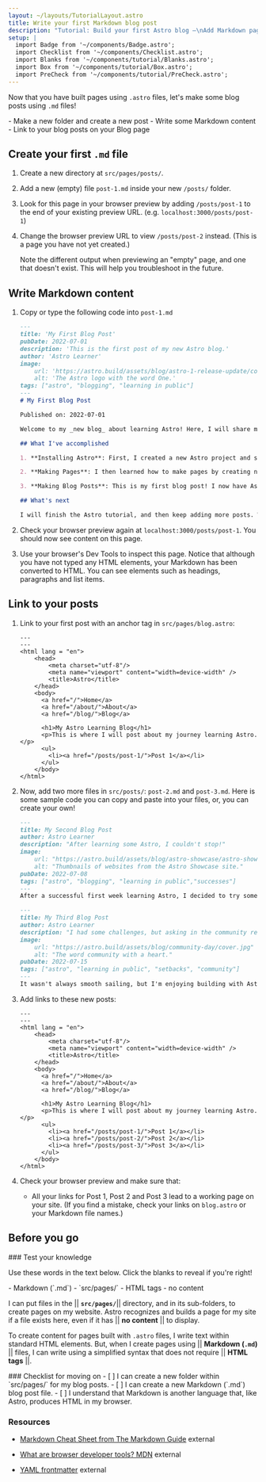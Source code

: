 ```yaml
---
layout: ~/layouts/TutorialLayout.astro
title: Write your first Markdown blog post
description: "Tutorial: Build your first Astro blog —\nAdd Markdown pages to your site"
setup: |
  import Badge from '~/components/Badge.astro';
  import Checklist from '~/components/Checklist.astro';
  import Blanks from '~/components/tutorial/Blanks.astro';
  import Box from '~/components/tutorial/Box.astro';
  import PreCheck from '~/components/tutorial/PreCheck.astro';
---
```


Now that you have built pages using `.astro` files, let's make some blog posts using `.md` files!

<PreCheck>
  - Make a new folder and create a new post
  - Write some Markdown content
  - Link to your blog posts on your Blog page
</PreCheck>

## Create your first `.md` file

1. Create a new directory at `src/pages/posts/`. 

2. Add a new (empty) file `post-1.md` inside your new `/posts/` folder.

3. Look for this page in your browser preview by adding `/posts/post-1` to the end of your existing preview URL. (e.g. `localhost:3000/posts/post-1`)

4. Change the browser preview URL to view `/posts/post-2` instead. (This is a page you have not yet created.) 

    Note the different output when previewing an "empty" page, and one that doesn't exist. This will help you troubleshoot in the future.

## Write Markdown content

1. Copy or type the following code into `post-1.md`

    ```markdown title="src/pages/posts/post-1.md"
    ---
    title: 'My First Blog Post'
    pubDate: 2022-07-01
    description: 'This is the first post of my new Astro blog.'
    author: 'Astro Learner'
    image:
        url: 'https://astro.build/assets/blog/astro-1-release-update/cover.jpeg' 
        alt: 'The Astro logo with the word One.'
    tags: ["astro", "blogging", "learning in public"]
    ---
    # My First Blog Post

    Published on: 2022-07-01

    Welcome to my _new blog_ about learning Astro! Here, I will share my learning journey as I build a new website.

    ## What I've accomplished

    1. **Installing Astro**: First, I created a new Astro project and set up my online accounts.

    2. **Making Pages**: I then learned how to make pages by creating new `.astro` files and placing them in the `src/pages/` folder.

    3. **Making Blog Posts**: This is my first blog post! I now have Astro pages and Markdown posts!

    ## What's next

    I will finish the Astro tutorial, and then keep adding more posts. Watch this space for more to come.
    ```

2. Check your browser preview again at `localhost:3000/posts/post-1`. You should now see content on this page.

3. Use your browser's Dev Tools to inspect this page. Notice that although you have not typed any HTML elements, your Markdown has been converted to HTML. You can see elements such as headings, paragraphs and list items.

## Link to your posts

<!-- Add navigation links for each individual blog post (including new ones you will create next). -->

1. Link to your first post with an anchor tag in `src/pages/blog.astro`:
    ```astro title="src/pages/blog.astro" ins={16-18}
    ---
    ---
    <html lang = "en">
        <head>
            <meta charset="utf-8"/>
            <meta name="viewport" content="width=device-width" />
            <title>Astro</title>
        </head>
        <body>
          <a href="/">Home</a>
          <a href="/about/">About</a>
          <a href="/blog/">Blog</a>

          <h1>My Astro Learning Blog</h1>
          <p>This is where I will post about my journey learning Astro.</p>
          <ul>
            <li><a href="/posts/post-1/">Post 1</a></li>
          </ul>
        </body>
    </html>
    ```

2. Now, add two more files in `src/posts/`: `post-2.md` and `post-3.md`. Here is some sample code you can copy and paste into your files, or, you can create your own!

    ```md title="src/pages/posts/post-2.md"
    ---
    title: My Second Blog Post
    author: Astro Learner
    description: "After learning some Astro, I couldn't stop!"
    image: 
        url: "https://astro.build/assets/blog/astro-showcase/astro-showcase-screenshot.jpg"
        alt: "Thumbnails of websites from the Astro Showcase site."
    pubDate: 2022-07-08
    tags: ["astro", "blogging", "learning in public","successes"]
    ---
    After a successful first week learning Astro, I decided to try some more. I wrote and imported a small component from memory!
    ```

    ```md title="src/pages/posts/post-3.md"
    ---
    title: My Third Blog Post
    author: Astro Learner
    description: "I had some challenges, but asking in the community really helped!"
    image: 
        url: "https://astro.build/assets/blog/community-day/cover.jpg"
        alt: "The word community with a heart."
    pubDate: 2022-07-15
    tags: ["astro", "learning in public", "setbacks", "community"]
    ---
    It wasn't always smooth sailing, but I'm enjoying building with Astro. And, the [Discord community](https://astro.build/chat) is really friendly and helpful!
    ```

3. Add links to these new posts:

    ```astro title="src/pages/blog.astro" ins={18-19}
    ---
    ---
    <html lang = "en">
        <head>
            <meta charset="utf-8"/>
            <meta name="viewport" content="width=device-width" />
            <title>Astro</title>
        </head>
        <body>
          <a href="/">Home</a>
          <a href="/about/">About</a>
          <a href="/blog/">Blog</a>

          <h1>My Astro Learning Blog</h1>
          <p>This is where I will post about my journey learning Astro.</p>
          <ul>
            <li><a href="/posts/post-1/">Post 1</a></li>
            <li><a href="/posts/post-2/">Post 2</a></li>
            <li><a href="/posts/post-3/">Post 3</a></li>
          </ul>
        </body>
    </html>
    ```

4. Check your browser preview and make sure that:

    - All your links for Post 1, Post 2 and Post 3 lead to a working page on your site. (If you find a mistake, check your links on `blog.astro` or your Markdown file names.)

## Before you go

<Box icon="question-mark">
### Test your knowledge

Use these words in the text below. Click the blanks to reveal if you're right!

<Blanks>
- Markdown (`.md`)
- `src/pages/`
- HTML tags
- no content
</Blanks>

I can put files in the || **`src/pages/`**|| directory, and in its sub-folders, to create pages on my website. Astro recognizes and builds a page for my site if a file exists here, even if it has || **no content** || to display. 

To create content for pages built with `.astro` files, I write text within standard HTML elements. But, when I create pages using || **Markdown (`.md`)** || files, I can write using a simplified syntax that does not require || **HTML tags** ||.   
</Box>

<Box icon="check-list">
### Checklist for moving on

<Checklist>
- [ ] I can create a new folder within `src/pages/` for my blog posts.
- [ ] I can create a new Markdown (`.md`) blog post file.
- [ ] I understand that Markdown is another language that, like Astro, produces HTML in my browser.
</Checklist>
</Box>

### Resources

- [Markdown Cheat Sheet from The Markdown Guide](https://www.markdownguide.org/cheat-sheet/)  <Badge>external</Badge>

- [What are browser developer tools? MDN](https://developer.mozilla.org/en-US/docs/Learn/Common_questions/What_are_browser_developer_tools)  <Badge>external</Badge>

- [YAML frontmatter](https://assemble.io/docs/YAML-front-matter.html)  <Badge>external</Badge>
